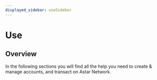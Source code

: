 ```yaml
---
displayed_sidebar: useSidebar
---
```


# Use

## Overview

In the following sections you will find all the help you need to create & manage accounts, and transact on Astar Network.
